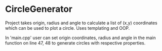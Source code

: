 # CircleGenerator

Project takes origin, radius and angle to calculate a list of (x,y) coordinates which can be used to plot a circle. Uses templating and OOP.

In 'main.cpp' user can set origin coordinates, radius and angle in the main function on line 47, 48 to generate circles with respective properties.
